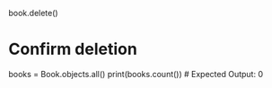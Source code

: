 book.delete()

# Confirm deletion
books = Book.objects.all()
print(books.count())  # Expected Output: 0
